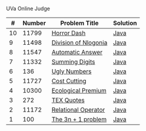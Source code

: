 UVa Online Judge

|#|Number|Problem Title|Solution|
|---|-----|--------|----------|
|10|11799|[Horror Dash](http://uva.onlinejudge.org/index.php?option=com_onlinejudge&Itemid=8&category=24&page=show_problem&problem=2899)|[Java](./src/main/java/uva/ch01/phase_2/UVA_11799.java)|
|9|11498|[Division of Nlogonia](http://uva.onlinejudge.org/index.php?option=com_onlinejudge&Itemid=8&category=24&page=show_problem&problem=2493)|[Java](./src/main/java/uva/ch01/phase_1/UVA_11498.java)|
|8|11547|[Automatic Answer](http://uva.onlinejudge.org/index.php?option=com_onlinejudge&Itemid=8&category=24&page=show_problem&problem=2542)|[Java](./src/main/java/uva/ch01/phase_1/UVA_11547.java)|
|7|11332|[Summing Digits](http://uva.onlinejudge.org/index.php?option=com_onlinejudge&Itemid=8&category=24&page=show_problem&problem=2307)|[Java](./src/main/java/uva/ch01/phase_2/UVA_11332.java)|
|6|136|[Ugly Numbers](http://uva.onlinejudge.org/index.php?option=com_onlinejudge&Itemid=8&category=24&page=show_problem&problem=72)|[Java]()|
|5|11727|[Cost Cutting](http://uva.onlinejudge.org/index.php?option=com_onlinejudge&Itemid=8&category=24&page=show_problem&problem=2827)|[Java](./src/main/java/uva/ch01/phase_1/UVA_11727.java)|
|4|10300|[Ecological Premium](http://uva.onlinejudge.org/index.php?option=com_onlinejudge&Itemid=8&category=24&page=show_problem&problem=1241)|[Java](./src/main/java/uva/ch01/phase_2/UVA_10300.java)|
|3|272|[TEX Quotes](http://uva.onlinejudge.org/index.php?option=com_onlinejudge&Itemid=8&category=24&page=show_problem&problem=208)|[Java](./src/main/java/uva/ch01/phase_1/UVA_00272.java)|
|2|11172|[Relational Operator](https://uva.onlinejudge.org/index.php?option=com_onlinejudge&Itemid=8&category=24&page=show_problem&problem=2113)|[Java](./src/main/java/uva/ch01/phase_1/UVA_11172.java)|
|1|100|[The 3n + 1 problem](http://uva.onlinejudge.org/index.php?option=com_onlinejudge&Itemid=8&category=24&page=show_problem&problem=36)|[Java]()|
